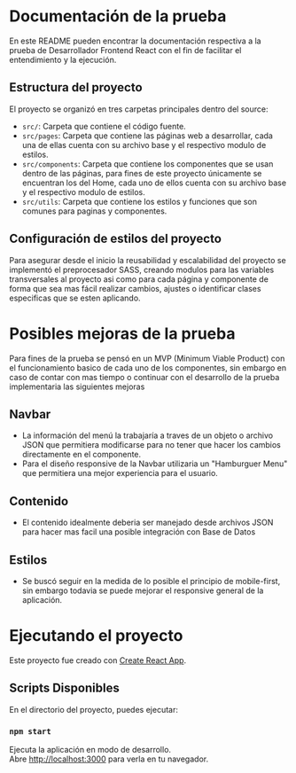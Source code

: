 # Documentación de la prueba

En este README pueden encontrar la documentación respectiva a la prueba de Desarrollador Frontend React con el fin de facilitar el entendimiento y la ejecución.

## Estructura del proyecto

El proyecto se organizó en tres carpetas principales dentro del source:

- `src/`: Carpeta que contiene el código fuente.
- `src/pages`: Carpeta que contiene las páginas web a desarrollar, cada una de ellas cuenta con su archivo base y el respectivo modulo de estilos.
- `src/components`: Carpeta que contiene los componentes que se usan dentro de las páginas, para fines de este proyecto únicamente se encuentran los del Home, cada uno de ellos cuenta con su archivo base y el respectivo modulo de estilos.
- `src/utils`: Carpeta que contiene los estilos y funciones que son comunes para paginas y componentes.

## Configuración de estilos del proyecto

Para asegurar desde el inicio la reusabilidad y escalabilidad del proyecto se implementó el preprocesador SASS, creando modulos para las variables transversales al proyecto asi como para cada página y componente de forma que sea mas fácil realizar cambios, ajustes o identificar clases especificas que se esten aplicando.

# Posibles mejoras de la prueba

Para fines de la prueba se pensó en un MVP (Minimum Viable Product) con el funcionamiento basico de cada uno de los componentes, sin embargo en caso de contar con mas tiempo o continuar con el desarrollo de la prueba implementaria las siguientes mejoras

## Navbar

- La información del menú la trabajaría a traves de un objeto o archivo JSON que permitiera modificarse para no tener que hacer los cambios directamente en el componente.
- Para el diseño responsive de la Navbar utilizaria un "Hamburguer Menu" que permitiera una mejor experiencia para el usuario.

## Contenido

- El contenido idealmente deberia ser manejado desde archivos JSON para hacer mas facil una posible integración con Base de Datos

## Estilos

- Se buscó seguir en la medida de lo posible el principio de mobile-first, sin embargo todavia se puede mejorar el responsive general de la aplicación.

# Ejecutando el proyecto

Este proyecto fue creado con [Create React App](https://github.com/facebook/create-react-app).

## Scripts Disponibles

En el directorio del proyecto, puedes ejecutar:

### `npm start`

Ejecuta la aplicación en modo de desarrollo.\
Abre [http://localhost:3000](http://localhost:3000) para verla en tu navegador.
